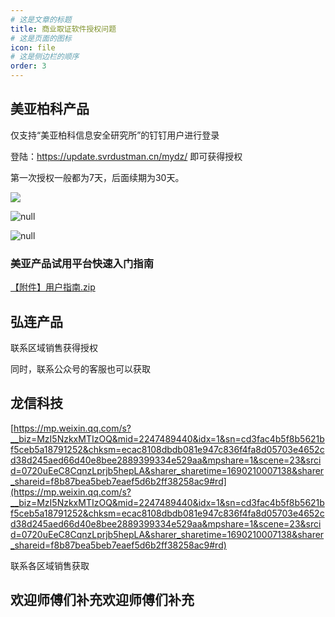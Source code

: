 ```yaml
---
# 这是文章的标题
title: 商业取证软件授权问题
# 这是页面的图标
icon: file
# 这是侧边栏的顺序
order: 3
---
```


## 美亚柏科产品

仅支持“美亚柏科信息安全研究所”的钉钉用户进行登录

登陆：https://update.svrdustman.cn/mydz/ 即可获得授权

第一次授权一般都为7天，后面续期为30天。

![](https://bu.dusays.com/2023/07/25/64bfdd36702b1.png)

![null](https://bu.dusays.com/2023/07/25/64bfdd44d791c.png)

![null](https://bu.dusays.com/2023/07/25/64bfdd4c03279.png)

### 美亚产品试用平台快速入门指南

[【附件】用户指南.zip](https://cowtransfer.com/s/796564695ca141)

## 弘连产品

联系区域销售获得授权

同时，联系公众号的客服也可以获取

## 龙信科技

[https://mp.weixin.qq.com/s?__biz=MzI5NzkxMTIzOQ&mid=2247489440&idx=1&sn=cd3fac4b5f8b5621bf5ceb5a18791252&chksm=ecac8108dbdb081e947c836f4fa8d05703e4652cd38d245aed66d40e8bee2889399334e529aa&mpshare=1&scene=23&srcid=0720uEeC8CqnzLprjb5hepLA&sharer_sharetime=1690210007138&sharer_shareid=f8b87bea5beb7eaef5d6b2ff38258ac9#rd](https://mp.weixin.qq.com/s?__biz=MzI5NzkxMTIzOQ&mid=2247489440&idx=1&sn=cd3fac4b5f8b5621bf5ceb5a18791252&chksm=ecac8108dbdb081e947c836f4fa8d05703e4652cd38d245aed66d40e8bee2889399334e529aa&mpshare=1&scene=23&srcid=0720uEeC8CqnzLprjb5hepLA&sharer_sharetime=1690210007138&sharer_shareid=f8b87bea5beb7eaef5d6b2ff38258ac9#rd)

联系各区域销售获取

## 欢迎师傅们补充欢迎师傅们补充